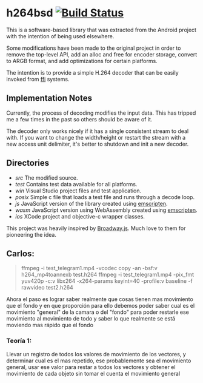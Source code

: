 # h264bsd [![Build Status](https://travis-ci.org/oneam/h264bsd.svg?branch=master)](https://travis-ci.org/oneam/h264bsd)

This is a software-based library that was extracted from the Android project with the intention of being used elsewhere.

Some modifications have been made to the original project in order to remove the top-level API, add an alloc and free for encoder storage, convert to ARGB format, and add optimizations for certain platforms.

The intention is to provide a simple H.264 decoder that can be easily invoked from [ffi](http://en.wikipedia.org/wiki/Foreign_function_interface) systems.

## Implementation Notes

Currently, the process of decoding modifies the input data. This has tripped me a few times in the past so others should be aware of it.

The decoder only works nicely if it has a single consistent stream to deal with. If you want to change the width/height or restart the stream with a new access unit delimiter, it's better to shutdown and init a new decoder.

## Directories

* *src* The modified source.
* *test* Contains test data available for all platforms.
* *win* Visual Studio project files and test application.
* *posix* Simple c file that loads a test file and runs through a decode loop.
* *js* JavaScript version of the library created using [emscripten](http://emscripten.org/).
* *wasm* JavaScript version using WebAssembly created using [emscripten](http://emscripten.org/).
* *ios* XCode project and objective-c wrapper classes.

This project was heavily inspired by [Broadway.js](https://github.com/mbebenita/Broadway). Much love to them for pioneering the idea.


## Carlos:

> ffmpeg -i test_telegram1.mp4 -vcodec copy -an -bsf:v h264_mp4toannexb test.h264
> ffmpeg -i test_telegram1.mp4 -pix_fmt yuv420p -c:v libx264 -x264-params keyint=40 -profile:v baseline -f rawvideo test2.h264

Ahora el paso es lograr saber realmente que cosas tienen mas movimiento que el fondo y en que proporción
para ello debemos poder saber cual es el movimiento "general" de la camara o del "fondo" para poder restarle ese movimiento 
al movimiento de todo y saber lo que realmente se está moviendo mas rápido que el fondo

### Teoría 1:
Llevar un registro de todos los valores de movimiento de los vectores, y determinar cual es el mas repetido, ese probablemente sea el 
movimiento general, usar ese valor para restar a todos los vectores y obtener el movimiento de cada objeto sin tomar el cuenta el movimiento general